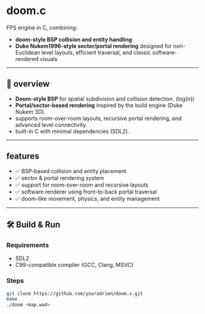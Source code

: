 # doom.c

FPS engine in C, combining: 
 - **doom-style BSP collision and entity handling**
 - **Duke Nukem1996-style sector/portal rendering**
designed for non-Euclidean level layouts, efficient traversal, and classic software-rendered visuals

---

## 🧩 overview

- **Doom-style BSP** for spatial subdivision and collision detection. (log(n))
- **Portal/sector-based rendering** inspired by the build engine (Duke Nukem 3D).
- supports room-over-room layouts, recursive portal rendering, and advanced level connectivity.
- built-in C with minimal dependencies (SDL2).

---

## features

- ✅ BSP-based collision and entity placement
- ✅ sector & portal rendering system
- ✅ support for room-over-room and recursive layouts
- ✅ software renderer using front-to-back portal traversal
- ✅ doom-like movement, physics, and entity management

---

## 🛠️ Build & Run

### Requirements

- SDL2
- C99-compatible compiler (GCC, Clang, MSVC)

### Steps

```bash
git clone https://github.com/youradrien/doom.c.git
make
./doom <map.wad>

